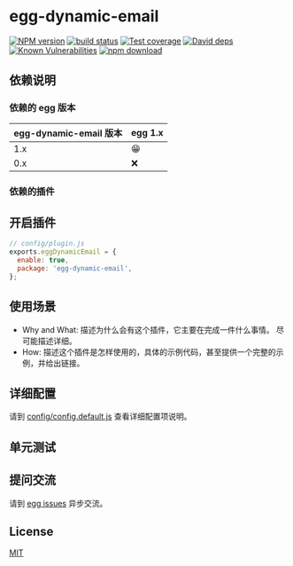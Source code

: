 # egg-dynamic-email

[![NPM version][npm-image]][npm-url]
[![build status][travis-image]][travis-url]
[![Test coverage][codecov-image]][codecov-url]
[![David deps][david-image]][david-url]
[![Known Vulnerabilities][snyk-image]][snyk-url]
[![npm download][download-image]][download-url]

[npm-image]: https://img.shields.io/npm/v/egg-dynamic-email.svg?style=flat-square
[npm-url]: https://npmjs.org/package/egg-dynamic-email
[travis-image]: https://img.shields.io/travis/eggjs/egg-dynamic-email.svg?style=flat-square
[travis-url]: https://travis-ci.org/eggjs/egg-dynamic-email
[codecov-image]: https://img.shields.io/codecov/c/github/eggjs/egg-dynamic-email.svg?style=flat-square
[codecov-url]: https://codecov.io/github/eggjs/egg-dynamic-email?branch=master
[david-image]: https://img.shields.io/david/eggjs/egg-dynamic-email.svg?style=flat-square
[david-url]: https://david-dm.org/eggjs/egg-dynamic-email
[snyk-image]: https://snyk.io/test/npm/egg-dynamic-email/badge.svg?style=flat-square
[snyk-url]: https://snyk.io/test/npm/egg-dynamic-email
[download-image]: https://img.shields.io/npm/dm/egg-dynamic-email.svg?style=flat-square
[download-url]: https://npmjs.org/package/egg-dynamic-email

<!--
Description here.
-->

## 依赖说明

### 依赖的 egg 版本

egg-dynamic-email 版本 | egg 1.x
--- | ---
1.x | 😁
0.x | ❌

### 依赖的插件
<!--

如果有依赖其它插件，请在这里特别说明。如

- security
- multipart

-->

## 开启插件

```js
// config/plugin.js
exports.eggDynamicEmail = {
  enable: true,
  package: 'egg-dynamic-email',
};
```

## 使用场景

- Why and What: 描述为什么会有这个插件，它主要在完成一件什么事情。
尽可能描述详细。
- How: 描述这个插件是怎样使用的，具体的示例代码，甚至提供一个完整的示例，并给出链接。

## 详细配置

请到 [config/config.default.js](config/config.default.js) 查看详细配置项说明。

## 单元测试

<!-- 描述如何在单元测试中使用此插件，例如 schedule 如何触发。无则省略。-->

## 提问交流

请到 [egg issues](https://github.com/eggjs/egg/issues) 异步交流。

## License

[MIT](LICENSE)

